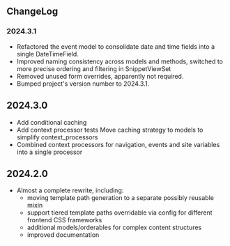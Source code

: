 ## ChangeLog

### 2024.3.1
- Refactored the event model to consolidate date and time fields into a single DateTimeField.
- Improved naming consistency across models and methods, switched to more precise ordering and filtering in SnippetViewSet
- Removed unused form overrides, apparently not required.
- Bumped project's version number to 2024.3.1.

## 2024.3.0
- Add conditional caching
- Add context processor tests
 Move caching strategy to models to simplify context_processors
- Combined context processors for navigation, events and site variables into a single processor

## 2024.2.0
- Almost a complete rewrite, including:
  - moving template path generation to a separate possibly reusable mixin
  - support tiered template paths overridable via config for different frontend CSS frameworks
  - additional models/orderables for complex content structures
  - improved documentation
